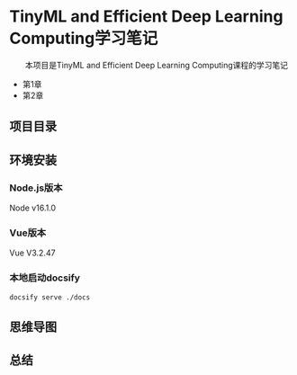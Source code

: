 # TinyML and Efficient Deep Learning Computing学习笔记 
&emsp;&emsp;本项目是TinyML and Efficient Deep Learning Computing课程的学习笔记
- 第1章 
- 第2章 

## 项目目录



## 环境安装
### Node.js版本
Node v16.1.0

### Vue版本
Vue V3.2.47

### 本地启动docsify
```shell
docsify serve ./docs
```

## 思维导图



## 总结

&emsp;&emsp;
